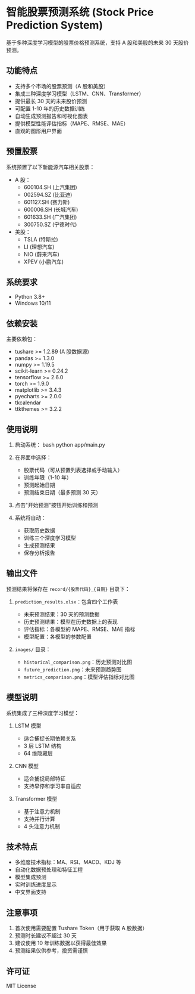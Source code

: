 # 智能股票预测系统 (Stock Price Prediction System)

基于多种深度学习模型的股票价格预测系统，支持 A 股和美股的未来 30 天股价预测。

## 功能特点

- 支持多个市场的股票预测（A 股和美股）
- 集成三种深度学习模型（LSTM、CNN、Transformer）
- 提供最长 30 天的未来股价预测
- 可配置 1-10 年的历史数据训练
- 自动生成预测报告和可视化图表
- 提供模型性能评估指标（MAPE、RMSE、MAE）
- 直观的图形用户界面

## 预置股票

系统预置了以下新能源汽车相关股票：

- A 股：
  - 600104.SH (上汽集团)
  - 002594.SZ (比亚迪)
  - 601127.SH (赛力斯)
  - 600006.SH (长城汽车)
  - 601633.SH (广汽集团)
  - 300750.SZ (宁德时代)
- 美股：
  - TSLA (特斯拉)
  - LI (理想汽车)
  - NIO (蔚来汽车)
  - XPEV (小鹏汽车)

## 系统要求

- Python 3.8+
- Windows 10/11

## 依赖安装

主要依赖包：

- tushare >= 1.2.89 (A 股数据源)
- pandas >= 1.3.0
- numpy >= 1.19.5
- scikit-learn >= 0.24.2
- tensorflow >= 2.6.0
- torch >= 1.9.0
- matplotlib >= 3.4.3
- pyecharts >= 2.0.0
- tkcalendar
- ttkthemes >= 3.2.2

## 使用说明

1. 启动系统：
   bash
   python app/main.py

2. 在界面中选择：

   - 股票代码（可从预置列表选择或手动输入）
   - 训练年限（1-10 年）
   - 预测起始日期
   - 预测结束日期（最多预测 30 天）

3. 点击"开始预测"按钮开始训练和预测

4. 系统将自动：
   - 获取历史数据
   - 训练三个深度学习模型
   - 生成预测结果
   - 保存分析报告

## 输出文件

预测结果将保存在 `record/{股票代码}_{日期}` 目录下：

1. `prediction_results.xlsx`：包含四个工作表

   - 未来预测结果：30 天的预测数据
   - 历史预测结果：模型在历史数据上的表现
   - 评估指标：各模型的 MAPE、RMSE、MAE 指标
   - 模型配置：各模型的参数配置

2. `images/` 目录：
   - `historical_comparison.png`：历史预测对比图
   - `future_prediction.png`：未来预测趋势图
   - `metrics_comparison.png`：模型评估指标对比图

## 模型说明

系统集成了三种深度学习模型：

1. LSTM 模型

   - 适合捕捉长期依赖关系
   - 3 层 LSTM 结构
   - 64 维隐藏层

2. CNN 模型

   - 适合捕捉局部特征
   - 支持早停和学习率自适应

3. Transformer 模型
   - 基于注意力机制
   - 支持并行计算
   - 4 头注意力机制

## 技术特点

- 多维度技术指标：MA、RSI、MACD、KDJ 等
- 自动化数据预处理和特征工程
- 模型集成预测
- 实时训练进度显示
- 中文界面支持

## 注意事项

1. 首次使用需要配置 Tushare Token（用于获取 A 股数据）
2. 预测时长建议不超过 30 天
3. 建议使用 10 年训练数据以获得最佳效果
4. 预测结果仅供参考，投资需谨慎

## 许可证

MIT License
